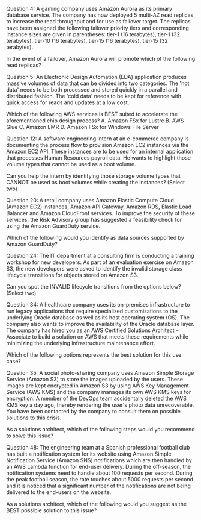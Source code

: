 Question 4:
A gaming company uses Amazon Aurora as its primary database service. The company has now deployed 5 multi-AZ read replicas to increase the read throughput and for use as failover target. The replicas have been assigned the following failover priority tiers and corresponding instance sizes are given in parentheses: tier-1 (16 terabytes), tier-1 (32 terabytes), tier-10 (16 terabytes), tier-15 (16 terabytes), tier-15 (32 terabytes).

In the event of a failover, Amazon Aurora will promote which of the following read replicas?

Question 5:
An Electronic Design Automation (EDA) application produces massive volumes of data that can be divided into two categories. The 'hot data' needs to be both processed and stored quickly in a parallel and distributed fashion. The 'cold data' needs to be kept for reference with quick access for reads and updates at a low cost.

Which of the following AWS services is BEST suited to accelerate the aforementioned chip design process?
A. Amazon FSx for Lustre
B. AWS Glue
C. Amazon EMR
D. Amazon FSx for Windows File Server

Question 12:
A software engineering intern at an e-commerce company is documenting the process flow to provision Amazon EC2 instances via the Amazon EC2 API. These instances are to be used for an internal application that processes Human Resources payroll data. He wants to highlight those volume types that cannot be used as a boot volume.

Can you help the intern by identifying those storage volume types that CANNOT be used as boot volumes while creating the instances? (Select two)


Question 20:
A retail company uses Amazon Elastic Compute Cloud (Amazon EC2) instances, Amazon API Gateway, Amazon RDS, Elastic Load Balancer and Amazon CloudFront services. To improve the security of these services, the Risk Advisory group has suggested a feasibility check for using the Amazon GuardDuty service.

Which of the following would you identify as data sources supported by Amazon GuardDuty?

Question 24:
The IT department at a consulting firm is conducting a training workshop for new developers. As part of an evaluation exercise on Amazon S3, the new developers were asked to identify the invalid storage class lifecycle transitions for objects stored on Amazon S3.

Can you spot the INVALID lifecycle transitions from the options below? (Select two)

Question 34:
A healthcare company uses its on-premises infrastructure to run legacy applications that require specialized customizations to the underlying Oracle database as well as its host operating system (OS). The company also wants to improve the availability of the Oracle database layer. The company has hired you as an AWS Certified Solutions Architect – Associate to build a solution on AWS that meets these requirements while minimizing the underlying infrastructure maintenance effort.

Which of the following options represents the best solution for this use case?

Question 35:
A social photo-sharing company uses Amazon Simple Storage Service (Amazon S3) to store the images uploaded by the users. These images are kept encrypted in Amazon S3 by using AWS Key Management Service (AWS KMS) and the company manages its own AWS KMS keys for encryption. A member of the DevOps team accidentally deleted the AWS KMS key a day ago, thereby rendering the user's photo data unrecoverable. You have been contacted by the company to consult them on possible solutions to this crisis.

As a solutions architect, which of the following steps would you recommend to solve this issue?

Question 48:
The engineering team at a Spanish professional football club has built a notification system for its website using Amazon Simple Notification Service (Amazon SNS) notifications which are then handled by an AWS Lambda function for end-user delivery. During the off-season, the notification systems need to handle about 100 requests per second. During the peak football season, the rate touches about 5000 requests per second and it is noticed that a significant number of the notifications are not being delivered to the end-users on the website.

As a solutions architect, which of the following would you suggest as the BEST possible solution to this issue?
